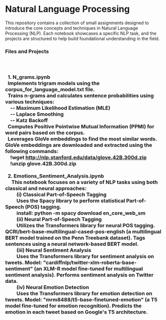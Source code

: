 # Natural Language Processing 
This repository contains a collection of small assignments designed to introduce the core concepts and techniques in Natural Language Processing (NLP). Each notebook showcases a specific NLP task, and the projects are structured to help build foundational understanding in the field.
<br>  <h3> Files and Projects <h3/> <br>
      <br> &ensp;1. N_grams.ipynb
      <br> &ensp;Implements trigram models using the corpus_for_language_model.txt file.
      <br> &ensp;Trains n-grams and calculates sentence probabilities using various techniques:
      <br> &ensp;&ensp;-- Maximum Likelihood Estimation (MLE)
      <br> &ensp;&ensp;-- Laplace Smoothing
      <br> &ensp;&ensp;-- Katz Backoff
      <br>&ensp;Computes Positive Pointwise Mutual Information (PPMI) for word pairs based on the corpus.
      <br>&ensp;Leverages GloVe embeddings to find the most similar words. GloVe embeddings are downloaded and extracted using the following commands:
        <br>&ensp;&ensp;!wget http://nlp.stanford.edu/data/glove.42B.300d.zip
        <br>&ensp;&ensp;!unzip glove.42B.300d.zip<br>
      <br> &ensp;2. Emotions_Sentiment_Analysis.ipynb 
      <br>&ensp;&ensp; This notebook focuses on a variety of NLP tasks using both classical and neural approaches:
      <br> &ensp;&ensp;&ensp;&ensp; (i) Classical Part-of-Speech Tagging
      <br> &ensp;&ensp;&ensp;&ensp; Uses the Spacy library to perform statistical Part-of-Speech (POS) tagging.
      <br> &ensp;&ensp;&ensp;&ensp; install: python -m spacy download en_core_web_sm
      <br> &ensp;&ensp;&ensp;&ensp; (ii) Neural Part-of-Speech Tagging
                                          <a>
                                                <br> &ensp;&ensp;&ensp;&ensp; Utilizes the Transformers library for neural POS tagging.                                                           QCRI/bert-base-multilingual-cased-pos-english (a multilingual BERT model trained on 
                                                     the Penn Treebank dataset). Tags sentences using a neural network-based BERT model.
                                          </a>
      <br> &ensp;&ensp;&ensp;&ensp;  (iii) Neural Sentiment Analysis
      <br> &ensp;&ensp;&ensp;&ensp;   Uses the Transformers library for sentiment analysis on tweets. Model: "cardiffnlp/twitter-xlm-roberta-base-sentiment" (an XLM-R model fine-tuned for multilingual sentiment analysis). Performs sentiment analysis on Twitter data.
      <br> &ensp;&ensp;&ensp;&ensp;  (iv) Neural Emotion Detection
      <br> &ensp;&ensp;&ensp;&ensp;   Uses the Transformers library for emotion detection on tweets. Model: "mrm8488/t5-base-finetuned-emotion" (a T5 model fine-tuned for emotion recognition). Predicts the emotion in each tweet based on Google's T5 architecture.
      

